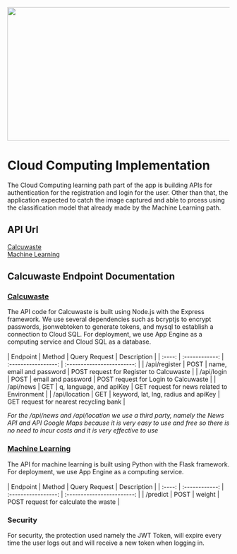 <p align="center">
  <img src="https://github.com/divanein/CalcuWaste/assets/100034010/13586daa-cd2c-465e-aa71-3fa2fb964655" width="600" height="303-"/>
</p>

# Cloud Computing Implementation
The Cloud Computing learning path part of the app is building APIs for authentication for the registration and login for the user. Other than that, the application expected to catch the image captured and able to prcess using the classification model that already made by the Machine Learning path.

## API Url
[Calcuwaste](https://backend-dot-bangkit-project-386513.et.r.appspot.com) <br>
[Machine Learning](https://calcuwastepredict-awxuqbcrua-et.a.run.app)

## Calcuwaste Endpoint Documentation
### [Calcuwaste](https://backend-dot-bangkit-project-386513.et.r.appspot.com) <br>
The API code for Calcuwaste is built using Node.js with the Express framework. We use several dependencies such as bcryptjs to encrypt passwords, jsonwebtoken to generate tokens, and mysql to establish a connection to Cloud SQL. For deployment, we use App Engine as a computing service and Cloud SQL as a database. <br><br>
|  Endpoint |  Method	     |      Query Request |           Description          |
| :----: | :------------: | :-----------------: | :------------------------: |
| /api/register | POST   | name, email and password      | POST request for Register to Calcuwaste |
| /api/login | POST   | email and password      | POST request for Login to Calcuwaste |
| /api/news | GET   | q, language, and apiKey      | GET request for news related to Environment |
| /api/location | GET   | keyword, lat, lng, radius and apiKey      | GET request for nearest recycling bank |

*For the /api/news and /api/location we use a third party, namely the News API and API Google Maps because it is very easy to use and free so there is no need to incur costs and it is very effective to use*

### [Machine Learning](https://calcuwastepredict-awxuqbcrua-et.a.run.app) <br>
The API for machine learning is built using Python with the Flask framework. For deployment, we use App Engine as a computing service. <br><br>
|  Endpoint |  Method	     |      Query Request |           Description          |
| :----: | :------------: | :-----------------: | :------------------------: |
| /predict | POST   | weight      | POST request for calculate the waste |

### Security
For security, the protection used namely the JWT Token, will expire every time the user logs out and will receive a new token when logging in.
